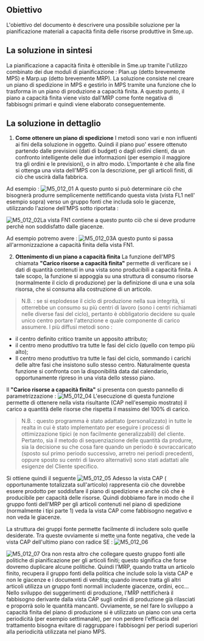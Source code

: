 ## Obiettivo
L'obiettivo del documento è descrivere una possibile soluzione per la pianificazione materiali a capacità finita delle risorse produttive in Sme.up.

## La soluzione in sintesi
La pianificazione a capacità finita è ottenibile in Sme.up tramite l'utilizzo combinato dei due moduli di pianificazione :  Plan.up (detto brevemente MPS) e Marp.up (detto brevemente MRP).
La soluzione consiste nel creare un piano di spedizione in MPS e gestirlo in MPS tramite una funzione che lo trasforma in un piano di produzione a capacità finita.
A questo punto, il piano a capacità finita viene visto dall'MRP come fonte negativa di fabbisogni primari e quindi viene elaborato conseguentemente.

## La soluzione in dettaglio
1. **Come ottenere un piano di spedizione**
I metodi sono vari e non influenti ai fini della soluzione in oggetto. Quindi il piano puo' essere ottenuto partendo dalle previsioni (dati di budget) o dagli
ordini clienti, da un confronto intelligente delle due informazioni (per esempio il maggiore tra gli ordini e le previsioni), o in altro modo. L'importante è che alla fine si ottenga una vista dell'MPS con la descrizione, per gli articoli finiti, di ciò che uscirà dalla fabbrica.

Ad esempio : 
![M5_012_01](http://localhost:3000/immagini/M5_012/M5_012_01.png)
A questo punto si può determinare ciò che bisognerà produrre semplicemente nettificando questa vista (vista FL1 nell' esempio sopra) verso un gruppo fonti che includa solo le giacenze, utilizzando l'azione dell'MPS sotto riportata : 

![M5_012_02](http://localhost:3000/immagini/M5_012/M5_012_02.png)La vista FN1 contiene a questo punto ciò che si deve produrre perchè non soddisfatto dalle giacenze.

Ad esempio potremo avere : 
![M5_012_03](http://localhost:3000/immagini/M5_012/M5_012_03.png)A questo punto si passa all'armonizzazione a capacità finita della vista FN1.

2. **Ottenimento di un piano a capacità finita**
La funzione dell'MPS chiamata __"Carico risorse a capacità finita"__ permette di verificare se i dati di quantità contenuti in una vista sono producibili a capacità finita. A tale scopo, la funzione si appoggia su una struttura di consumo risorse (normalmente il ciclo di produzione) per la definizione di una e una sola risorsa, che si consuma alla costruzione di un articolo.

>N.B. :  se si esplodesse il ciclo di produzione nella sua integrità, si otterrebbe un consumo su più centri di lavoro (sono i centri richiamati nelle diverse fasi del ciclo), pertanto è obbligatorio decidere su quale unico centro portare l'attenzione e quale componente di carico assumere.
I più diffusi metodi sono : 
 * il centro definito critico tramite un apposito attributo;
 * il centro meno produttivo tra tutte le fasi del ciclo (quello con tempo più alto);
 * Il centro meno produttivo tra tutte le fasi del ciclo, sommando i carichi delle altre fasi che insistono sullo stesso centro.
Naturalmente questa funzione si confronta con la disponibilità data dal calendario, opportunamente ripreso in una vista dello stesso piano.

Il __"Carico risorse a capacità finita"__ si presenta con questo pannello di parametrizzazione : 
![M5_012_04](http://localhost:3000/immagini/M5_012/M5_012_04.png)
L'esecuzione di questa funzione permette di ottenere nella vista risultante (CAP nell'esempio mostrato) il carico a quantità delle risorse che rispetta il massimo del 100% di carico.
>N.B. :  questo programma è stato adattato (personalizzato) in tutte le realta in cui è stato implementato per eseguire i processi di ottimizzazione tipici (e non facilmente generalizzabili) del cliente.
Pertanto, sia il metodo di sequenziazione delle quantità da produrre, sia la decisione su che cosa fare quando un periodo è sovraccaricato (sposto sul primo periodo successivo, arretro nei periodi precedenti, oppure sposto su centri di lavoro alternativi) sono stati adattati alle esigenze del Cliente specifico.

Si ottiene quindi il seguente
![M5_012_05](http://localhost:3000/immagini/M5_012/M5_012_05.png)
Adesso la vista CAP ( opportunamente totalizzata sull'articolo) rappresenta ciò che dovrebbe essere prodotto per soddisfare il piano di spedizione e anche ciò che è producibile per capacità delle risorse.
Quindi dobbiamo fare in modo che il gruppo fonti dell'MRP per gli articoli contenuti nel piano di spedizione (normalmente i tipi parte 1) veda la vista CAP come fabbisogno negativo e non veda le giacenze.

La struttura dei gruppi fonte permette facilmente di includere solo quelle desiderate.
Tra queste ovviamente si mette una fonte negativa, che vede la vista CAP dell'ultimo piano con radice SE : 
![M5_012_06](http://localhost:3000/immagini/M5_012/M5_012_06.png)

![M5_012_07](http://localhost:3000/immagini/M5_012/M5_012_07.png)
Ora non resta altro che collegare questo gruppo fonti alle politiche di pianificazione per gli articoli finiti; questo significa che forse dovremo duplicare alcune politiche.
Quindi l'MRP, quando tratta un articolo finito, recupera il gruppo fonti della politica che include solo la vista CAP e non le giacenze e i documenti di vendita; quando invece tratta gli altri articoli utilizza un gruppo fonti normali includente giacenze, ordini, ecc...
Nello sviluppo dei suggerimenti di produzione, l'MRP nettificherà il fabbisogno derivante dalla vista CAP sugli ordini di produzione già rilasciati e proporrà solo le quantità mancanti.
Ovviamente, se nel fare lo sviluppo a capacità finita del piano di produzione si è utilizzato un piano con una certa periodicità (per esempio settimanale), per non perdere l'efficacia del trattamento
bisogna evitare di raggruppare i fabbisogni per periodi superiori alla periodicità utilizzata nel piano MPS.
